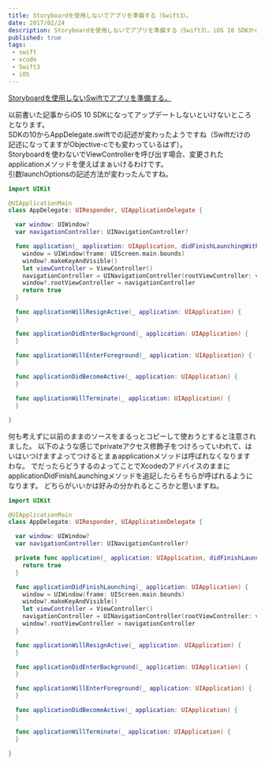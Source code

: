 ```yaml
---
title: Storyboardを使用しないでアプリを準備する（Swift3）。
date: 2017/02/24
description: Storyboardを使用しないでアプリを準備する（Swift3）。iOS 10 SDKからAppDelegate.swiftのメソッドが変わったのでその対応。
published: true
tags: 
 - swift
 - xcode
 - Swift3
 - iOS
---
```


[Storyboardを使用しないSwiftでアプリを準備する。](/2015/03/10/storyboardswift.html)

以前書いた記事からiOS 10 SDKになってアップデートしないといけないところとなります。  
SDKの10からAppDelegate.swiftでの記述が変わったようですね（Swiftだけの記述になってますがObjective-cでも変わっているはず）。  
Storyboardを使わないでViewControllerを呼び出す場合、変更されたapplicationメソッドを使えばまぁいけるわけです。  
引数launchOptionsの記述方法が変わったんですね。

```swift
import UIKit

@UIApplicationMain
class AppDelegate: UIResponder, UIApplicationDelegate {

  var window: UIWindow?
  var navigationController: UINavigationController?

  func application(_ application: UIApplication, didFinishLaunchingWithOptions launchOptions: [UIApplicationLaunchOptionsKey : Any]? = nil) -> Bool {
    window = UIWindow(frame: UIScreen.main.bounds)
    window?.makeKeyAndVisible()
    let viewController = ViewController()
    navigationController = UINavigationController(rootViewController: viewController)
    window?.rootViewController = navigationController
    return true
  }

  func applicationWillResignActive(_ application: UIApplication) {
  }

  func applicationDidEnterBackground(_ application: UIApplication) {
  }

  func applicationWillEnterForeground(_ application: UIApplication) {
  }

  func applicationDidBecomeActive(_ application: UIApplication) {
  }

  func applicationWillTerminate(_ application: UIApplication) {
  }

}
```
何も考えずに以前のままのソースをまるっとコピーして使おうとすると注意されました。
以下のような感じでprivateアクセス修飾子をつけろっていわれて、はいはいつけますよってつけるとまぁapplicationメソッドは呼ばれなくなりますわな。
でだったらどうするのよってことでXcodeのアドバイスのままにapplicationDidFinishLaunchingメソッドを追記したらそちらが呼ばれるようになります。
どちらがいいかは好みの分かれるところかと思いますね。

```swift
import UIKit

@UIApplicationMain
class AppDelegate: UIResponder, UIApplicationDelegate {

  var window: UIWindow?
  var navigationController: UINavigationController?

  private func application(_ application: UIApplication, didFinishLaunchingWithOptions launchOptions: [NSObject: AnyObject]?) -> Bool {
    return true
  }

  func applicationDidFinishLaunching(_ application: UIApplication) {
    window = UIWindow(frame: UIScreen.main.bounds)
    window?.makeKeyAndVisible()
    let viewController = ViewController()
    navigationController = UINavigationController(rootViewController: viewController)
    window?.rootViewController = navigationController
  }

  func applicationWillResignActive(_ application: UIApplication) {
  }

  func applicationDidEnterBackground(_ application: UIApplication) {
  }

  func applicationWillEnterForeground(_ application: UIApplication) {
  }

  func applicationDidBecomeActive(_ application: UIApplication) {
  }

  func applicationWillTerminate(_ application: UIApplication) {
  }

}
```
